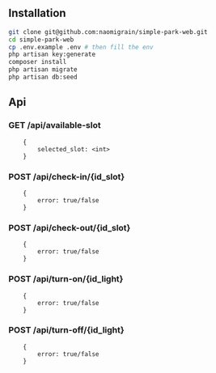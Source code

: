 ## Installation

```sh
git clone git@github.com:naomigrain/simple-park-web.git
cd simple-park-web
cp .env.example .env # then fill the env
php artisan key:generate
composer install
php artisan migrate
php artisan db:seed
```

## Api
### GET /api/available-slot 
```
    {
        selected_slot: <int>
    }
```

### POST /api/check-in/{id_slot}
```
    {
        error: true/false
    }
```

### POST /api/check-out/{id_slot}
```
    {
        error: true/false
    }
```

### POST /api/turn-on/{id_light}
```
    {
        error: true/false
    }
```

### POST /api/turn-off/{id_light}
```
    {
        error: true/false
    }
```